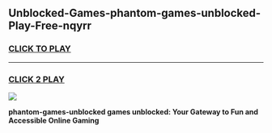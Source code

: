 
## Unblocked-Games-phantom-games-unblocked-Play-Free-nqyrr
<h3>
<a href="https://premium76.site?title=phantom-games-unblocked&ref=12A">CLICK TO PLAY</a></h3>
<hr>

<h3>
<a href="https://premium76.site?title=phantom-games-unblocked&ref=12A">CLICK 2 PLAY</a>
  
</h3>

<a href="https://premium76.site?title=phantom-games-unblocked&ref=12A"><img src="https://clearcache.store/games.png"></a>


**phantom-games-unblocked games unblocked: Your Gateway to Fun and Accessible Online Gaming**
